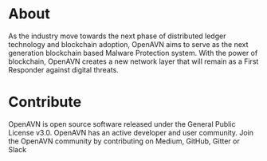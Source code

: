 # About

As the industry move towards the next phase of distributed ledger technology and blockchain adoption, OpenAVN aims to serve as the next generation blockchain based Malware Protection system. With the power of blockchain, OpenAVN creates a new network layer that will remain as a First Responder against digital threats.

# Contribute

OpenAVN is open source software released under the General Public License v3.0. OpenAVN has an active developer and user community. Join the OpenAVN community by contributing on Medium, GitHub, Gitter or Slack

